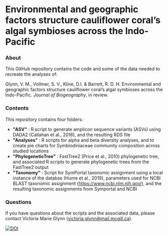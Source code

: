 # Environmental and geographic factors structure cauliflower coral’s algal symbioses across the Indo-Pacific 

### About

This GitHub repository contains the code and some of the data needed to recreate the analyses of:

Glynn, V. M., Vollmer, S. V., Kline, D.I. & Barrett, R. D. H. Environmental and geographic factors structure cauliflower coral’s algal symbioses across the Indo-Pacific. _Journal of Biogeography_, in review. 

### Contents

This repository contains four folders: 
- **"ASV"** : R script to generate amplicon sequence variants (ASVs) using DADA2 (Callahan et al., 2016), and the resulting RDS file
- **"Analyses"** : R scripts for alpha and beta diversity analyses, and to create pie charts for Symbiodiniaceae community composition across studied locations 
- **"PhylogeneticTree"** : FastTree2 (Price et al., 2010) phylogenetic tree, and associated R scripts to generate phylogenetic trees from the FastTree2 output 
- **"Taxonomy"** : Script for SymPortal taxonomic assignment using a local instance of the databse (Hume et al., 2019), parameters used for NCBI BLAST taxonomic assignment (https://www.ncbi.nlm.nih.gov/), and the resulting taxonomic assignments from Symportal and NCBI 

### Questions
If you have questions about the scripts and the associated data, please contact Victoria Marie Glynn (victoria.glynn@mail.mcgill.ca).

[![DOI](https://zenodo.org/badge/424781916.svg)](https://zenodo.org/badge/latestdoi/424781916)

